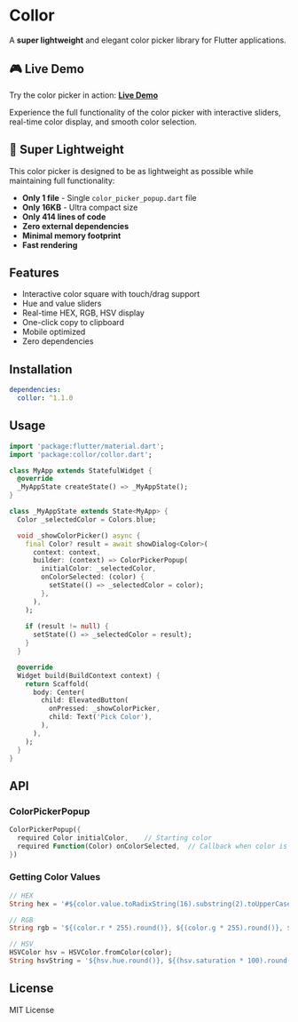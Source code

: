 # Collor

A **super lightweight** and elegant color picker library for Flutter applications.

## 🎮 Live Demo

Try the color picker in action: **[Live Demo](https://stanislavworldin.github.io/collor/)**

Experience the full functionality of the color picker with interactive sliders, real-time color display, and smooth color selection.

## 🚀 Super Lightweight

This color picker is designed to be as lightweight as possible while maintaining full functionality:
- **Only 1 file** - Single `color_picker_popup.dart` file
- **Only 16KB** - Ultra compact size
- **Only 414 lines of code**
- **Zero external dependencies**
- **Minimal memory footprint**
- **Fast rendering**

## Features

- Interactive color square with touch/drag support
- Hue and value sliders
- Real-time HEX, RGB, HSV display
- One-click copy to clipboard
- Mobile optimized
- Zero dependencies

## Installation

```yaml
dependencies:
  collor: ^1.1.0
```

## Usage

```dart
import 'package:flutter/material.dart';
import 'package:collor/collor.dart';

class MyApp extends StatefulWidget {
  @override
  _MyAppState createState() => _MyAppState();
}

class _MyAppState extends State<MyApp> {
  Color _selectedColor = Colors.blue;

  void _showColorPicker() async {
    final Color? result = await showDialog<Color>(
      context: context,
      builder: (context) => ColorPickerPopup(
        initialColor: _selectedColor,
        onColorSelected: (color) {
          setState(() => _selectedColor = color);
        },
      ),
    );
    
    if (result != null) {
      setState(() => _selectedColor = result);
    }
  }

  @override
  Widget build(BuildContext context) {
    return Scaffold(
      body: Center(
        child: ElevatedButton(
          onPressed: _showColorPicker,
          child: Text('Pick Color'),
        ),
      ),
    );
  }
}
```

## API

### ColorPickerPopup

```dart
ColorPickerPopup({
  required Color initialColor,    // Starting color
  required Function(Color) onColorSelected,  // Callback when color is selected
})
```

### Getting Color Values

```dart
// HEX
String hex = '#${color.value.toRadixString(16).substring(2).toUpperCase()}';

// RGB
String rgb = '${(color.r * 255).round()}, ${(color.g * 255).round()}, ${(color.b * 255).round()}';

// HSV
HSVColor hsv = HSVColor.fromColor(color);
String hsvString = '${hsv.hue.round()}, ${(hsv.saturation * 100).round()}%, ${(hsv.value * 100).round()}%';
```

## License

MIT License 